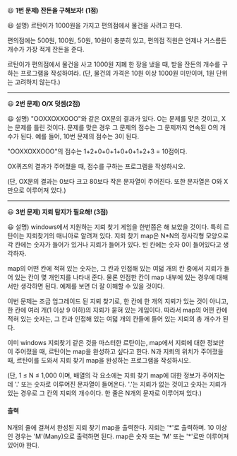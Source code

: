😃 **1번 문제) 잔돈을 구해보자! (1점)**

😃 설명) 르탄이가 1000원을 가지고 편의점에서 물건을 사려고 한다. 

편의점에는 500원, 100원, 50원, 10원이 충분히 있고, 편의점 직원은 언제나 거스름돈 개수가 가장 적게 잔돈을 준다. 

르탄이가 편의점에서 물건을 사고 1000원 지폐 한 장을 냈을 때, 받을 잔돈의 개수를 구하는 프로그램을 작성하여라. 
(단, 물건의 가격은 10원 이상 1000원 미만이며, 1원 단위는 고려하지 않는다.)

-----

😃 **2번 문제) O/X 덧셈(2점)**

😃 설명) "OOXXOXXOOO"와 같은 OX문의 결과가 있다. O는 문제를 맞은 것이고, X는 문제를 틀린 것이다. 문제를 맞은 경우 그 문제의 점수는 그 문제까지 연속된 O의 개수가 된다. 예를 들어, 10번 문제의 점수는 3이 된다.

"OOXXOXXOOO"의 점수는 1+2+0+0+1+0+0+1+2+3 = 10점이다.

OX퀴즈의 결과가 주어졌을 때, 점수를 구하는 프로그램을 작성하시오.

(단,  OX문의 결과는 0보다 크고 80보다 작은 문자열이 주어진다. 또한 문자열은 O와 X만으로 이루어져 있다.)

-----

😃 **3번 문제) 지뢰 탐지가 필요해!  (3점)**

😃 설명) windows에서 지원하는 지뢰 찾기 게임을 한번쯤은 해 보았을 것이다. 
특히 르탄이는 지뢰찾기의 매니아로 알려져 있다. 지뢰 찾기 map은 N*N의 정사각형 모양으로 각 칸에는 숫자가 들어가 있거나 지뢰가 들어가 있다. 빈 칸에는 숫자 0이 들어있다고 생각하자.

map의 어떤 칸에 적혀 있는 숫자는, 그 칸과 인접해 있는 여덟 개의 칸 중에서 지뢰가 들어 있는 칸이 몇 개인지를 나타내 준다. 물론 인접한 칸이 map 내부에 있는 경우에 대해서만 생각하면 된다. 예제를 보면 더 잘 이해할 수 있을 것이다.

이번 문제는 조금 업그레이드 된 지뢰 찾기로, 한 칸에 한 개의 지뢰가 있는 것이 아니고, 한 칸에 여러 개(1 이상 9 이하)의 지뢰가 묻혀 있는 게임이다. 따라서 map의 어떤 칸에 적혀 있는 숫자는, 그 칸과 인접해 있는 여덟 개의 칸들에 들어 있는 지뢰의 총 개수가 된다.

이미 windows 지뢰찾기 같은 것을 마스터한 르탄이는, map에서 지뢰에 대한 정보만이 주어졌을 때, 르탄이는 map을 완성하고 싶다고 한다. N과 지뢰의 위치가 주어졌을 때, 르탄이를 도와서 지뢰 찾기 map을 완성하는 프로그램을 작성하시오.

(단, 1 ≤ N ≤ 1,000 이며, 배열의 각 요소에는 지뢰 찾기 map에 대한 정보가 주어지는데 '.' 또는 숫자로 이루어진 문자열이 들어온다. '.'는 지뢰가 없는 것이고 숫자는 지뢰가 있는 경우로 그 칸의 지뢰의 개수이다. 한 줄은 N개의 문자로 이루어져 있다.)

</aside>

#### 출력

N개의 줄에 걸쳐서 완성된 지뢰 찾기 map을 출력한다. 지뢰는 '\*'로 출력하며. 10 이상인 경우는 'M'(Many)으로 출력하면 된다. map은 숫자 또는 'M' 또는 '*'로만 이루어져 있어야 한다.
